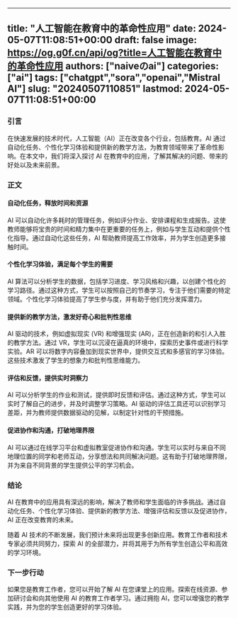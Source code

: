 
---
title: "人工智能在教育中的革命性应用"
date: 2024-05-07T11:08:51+00:00
draft: false
image: https://og.g0f.cn/api/og?title=人工智能在教育中的革命性应用
authors: ["naiveのai"]
categories: ["ai"]
tags: ["chatgpt","sora","openai","Mistral AI"]
slug: "20240507110851"
lastmod: 2024-05-07T11:08:51+00:00
---
### 引言

在快速发展的技术时代，人工智能（AI）正在改变各个行业，包括教育。AI 通过自动化任务、个性化学习体验和提供新的教学方法，为教育领域带来了革命性影响。在本文中，我们将深入探讨 AI 在教育中的应用，了解其解决的问题、带来的好处以及未来前景。

### 正文

#### 自动化任务，释放时间和资源

AI 可以自动化许多耗时的管理任务，例如评分作业、安排课程和生成报告。这使教师能够将宝贵的时间和精力集中在更重要的任务上，例如与学生互动和提供个性化指导。通过自动化这些任务，AI 帮助教师提高工作效率，并为学生创造更多接触时间。

#### 个性化学习体验，满足每个学生的需要

AI 算法可以分析学生的数据，包括学习进度、学习风格和兴趣，以创建个性化的学习路径。通过这种方式，学生可以按照自己的节奏学习，专注于他们需要的特定领域。个性化学习体验提高了学生参与度，并有助于他们充分发挥潜力。

#### 提供新的教学方法，激发好奇心和批判性思维

AI 驱动的技术，例如虚拟现实 (VR) 和增强现实 (AR)，正在创造新的和引人入胜的教学方法。通过 VR，学生可以沉浸在逼真的环境中，探索历史事件或进行科学实验。AR 可以将数字内容叠加到现实世界中，提供交互式和多感官的学习体验。这些技术激发了学生的想象力和批判性思维能力。

#### 评估和反馈，提供实时洞察力

AI 可以分析学生的作业和测试，提供即时反馈和评估。通过这种方式，学生可以实时了解自己的进步，并及时调整学习策略。AI 驱动的评估工具还可以识别学习差距，并为教师提供数据驱动的见解，以制定针对性的干预措施。

#### 促进协作和沟通，打破地理界限

AI 可以通过在线学习平台和虚拟教室促进协作和沟通。学生可以实时与来自不同地理位置的同学和老师互动，分享想法和共同解决问题。这有助于打破地理界限，并为来自不同背景的学生提供公平的学习机会。

### 结论

AI 在教育中的应用具有深远的影响，解决了教师和学生面临的许多挑战。通过自动化任务、个性化学习体验、提供新的教学方法、增强评估和反馈以及促进协作，AI 正在改变教育的未来。

随着 AI 技术的不断发展，我们预计未来将出现更多创新应用。教育工作者和技术专家必须共同努力，探索 AI 的全部潜力，并将其用于为所有学生创造公平和高效的学习环境。

### 下一步行动

如果您是教育工作者，您可以开始了解 AI 在您课堂上的应用。探索在线资源、参加研讨会和向其他使用 AI 的教育工作者学习。通过拥抱 AI，您可以增强您的教学实践，并为您的学生创造更好的学习体验。